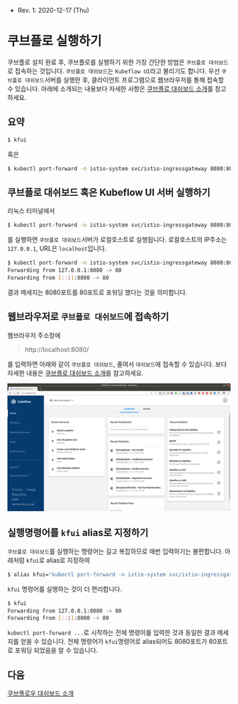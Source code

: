 * Rev. 1: 2020-12-17 (Thu)

# 쿠브플로 실행하기

쿠브플로 설치 완료 후, 쿠브플로를 실행하기 위한 가장 간단한 방법은 `쿠브플로 대쉬보드`로 접속하는 것입니다. `쿠브플로 대쉬보드`는 `Kubeflow UI`라고 불리기도 합니다. 우선 `쿠브플로 대쉬보드`서버를 실행한 후, 클라이언트 프로그램으로 웹브라우저를 통해 접속할 수 있습니다. 아래에 소개되는 내용보다 자세한 사항은 [쿠브플로 대쉬보드 소개](how_to/introducing_kubeflow_central_dashboard.md)를 참고하세요.

## 요약

```bash
$ kfui
```

혹은

```bash
$ kubectl port-forward -n istio-system svc/istio-ingressgateway 8080:80
```

## 쿠브플로 대쉬보드 혹은 Kubeflow UI 서버 실행하기

리눅스 터미널에서 

```bash
$ kubectl port-forward -n istio-system svc/istio-ingressgateway 8080:80
```

를 실행하면 `쿠브플로 대쉬보드`서버가 로컬호스트로 실행됩니다. 로컬호스트의 IP주소는 `127.0.0.1`, URL은 `localhost`입니다. 

```bash
$ kubectl port-forward -n istio-system svc/istio-ingressgateway 8080:80
Forwarding from 127.0.0.1:8080 -> 80
Forwarding from [::1]:8080 -> 80
```

결과 메세지는 8080포트를 80포트로 포워딩 했다는 것을 의미합니다.

## 웹브라우저로 `쿠브플로 대쉬보드`에 접속하기

웹브라우저 주소창에

> http://localhost:8080/

를 입력하면 아래와 같이 `쿠브플로 대쉬보드`, 줄여서 `대쉬보드`에 접속할 수 있습니다. 보다 자세한 내용은 [쿠브플로 대쉬보드 소개](how_to/introducing_kubeflow_central_dashboard.md)를 참고하세요.

<img src="images/kubeflow-dashboard-4.png">

## 실행명령어를 `kfui` alias로 지정하기

`쿠브플로 대쉬보드`를 실행하는 명령어는 길고 복잡하므로 매번 입력하기는 불편합니다.  아래처럼 `kfui`로 alias로 지정하여

```bash
$ alias kfui="kubectl port-forward -n istio-system svc/istio-ingressgateway 8080:80"
```

`kfui` 명령어를 실행하는 것이 더 편리합니다. 

```bash
$ kfui
Forwarding from 127.0.0.1:8080 -> 80
Forwarding from [::1]:8080 -> 80
```

`kubectl port-forward ...`로 시작하는 전체 명령어를 입력한 것과 동일한 결과 메세지를 얻을 수 있습니다. 전체 명령어가 `kfui`명령어로 alias되어도 8080포트가 80포트로 포워딩 되었음을 알 수 있습니다.

## 다음

[쿠브플로우 대쉬보드 소개](how_to/introducing_kubeflow_central_dashboard.md)